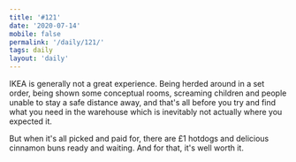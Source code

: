 ```yaml
---
title: '#121'
date: '2020-07-14'
mobile: false
permalink: '/daily/121/'
tags: daily
layout: 'daily'
---
```


IKEA is generally not a great experience. Being herded around in a set order, being shown some conceptual rooms, screaming children and people unable to stay a safe distance away, and that's all before you try and find what you need in the warehouse which is inevitably not actually where you expected it.

But when it's all picked and paid for, there are £1 hotdogs and delicious cinnamon buns ready and waiting. And for that, it's well worth it.
